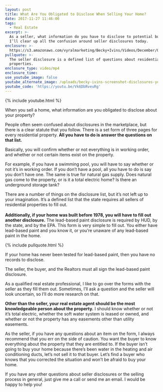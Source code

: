 ```yaml
---
layout: post
title: What Are You Obligated to Disclose When Selling Your Home?
date: 2017-11-27 11:46:00
tags:
  - Real Estate
excerpt: >-
  As a seller, what information do you have to disclose to potential buyers?
  I’ll clear up all the confusion around seller disclosures today.
enclosure: >-
  https://s3.amazonaws.com/vyralmarketing/Becky+Ivins/Videos/December/Oklahoma+City+Metro+Real+Estate+Agent-+How+to+Increase+Your+Value.mp4
pullquote: >-
  The seller disclosure is a defined list of questions about residential
  properties.
enclosure_type: video/mp4
enclosure_time:
use_youtube_image: false
youtube_alternate_image: /uploads/becky-ivins-screenshot-disclosures-youtube.jpg
youtube_code: 'https://youtu.be/Vk6DbRveuRg'
---
```



{% include youtube.html %}

When you sell a home, what information are you obligated to disclose about your property?

People often seem confused about disclosures in the marketplace, but there is a clear statute that you follow. There is a set form of three pages for every residential property. **All you have to do is answer the questions on that list.**

Basically, you will confirm whether or not everything is in working order, and whether or not certain items exist on the property.

For example, if you have a swimming pool, you will have to say whether or not it’s in working order. If you don’t have a pool, all you have to do is say you don’t have one. The same is true for natural gas supply. Does natural gas come to the property, or is it a total electric home? Is there an underground storage tank?

There are a number of things on the disclosure list, but it’s not left up to your imagination. It’s a defined list that the state requires all sellers of residential properties to fill out.<br><br>**Additionally, if your home was built before 1978, you will have to fill out another disclosure.** The lead-based paint disclosure is required by HUD, by the state, and by the EPA. This form is very simple to fill out. You either have lead-based paint and you know it, or you’re unaware of any lead-based paint in the home.

{% include pullquote.html %}

If your home has never been tested for lead-based paint, then you have no records to disclose.

The seller, the buyer, and the Realtors must all sign the lead-based paint disclosure.

As a qualified real estate professional, I like to go over the forms with the seller as they fill them out. Sometimes, I’ll ask a question and the seller will look uncertain, so I’ll do more research on that.

**Other than the seller, your real estate agent should be the most knowledgeable person about the property.** I should know whether or not it’s total electric, whether the soft water system is leased or owned, and whether or not the property has any easements other than utility easements.

As the seller, if you have any questions about an item on the form, I always recommend that you err on the side of caution. You want the buyer to know everything about the property that they are entitled to. If the buyer isn’t going to buy your home because there’s been water in the heating and air conditioning ducts, let’s not sell it to that buyer. Let’s find a buyer who knows that you corrected the situation and won’t be afraid to buy your home.

If you have any other questions about seller disclosures or the selling process in general, just give me a call or send me an email. I would be happy to help you!